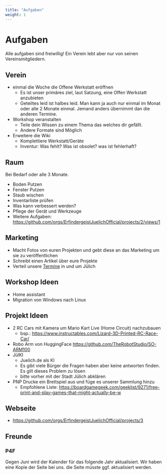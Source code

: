 ```yaml
---
title: "Aufgaben"
weight: 1
---
```


# Aufgaben

Alle aufgaben sind freiwillig! Ein Verein lebt aber nur von seinen Vereinsmitgliedern.

## Verein

- einmal die Woche die Offene Werkstatt eröffnen
  - Es ist unser primäres ziel, laut Satzung, eine Offen Werkstatt anzubieten
  - Geteiltes leid ist halbes leid. Man kann ja auch nur einmal im Monat oder alle 2 Monate einmal. Jemand anders übernimmt dan die anderen Termine.
- Workshop veranstalten
  - Teile dein Wissen zu einem Thema das welches dir gefällt.
  - Andere Formate sind Möglich
- Erweitere die Wiki
  - Komplettiere Werkstatt/Geräte
  - Inventur: Was fehlt? Was ist obsolet? was ist fehlerhaft?

## Raum

Bei Bedarf oder alle 3 Monate.

- Boden Putzen
- Fenster Putzen
- Staub wischen
- Inventarliste prüfen
- Was kann verbessert werden?
- Pflege der Gerät und Werkzeuge
- Weitere Aufgaben: https://github.com/orgs/ErfindergeistJuelichOfficial/projects/2/views/1

## Marketing

- Macht Fotos von euren Projekten und gebt diese an das Marketing um sie zu veröffentlichen
- Schreibt einen Artikel über eure Projekte
- Verteil unsere [Termine](https://termine.erfindergeist.org/) in und um Jülich

## Workshop Ideen

- Home assistant
- Migration von Windows nach Linux

## Projekt Ideen

- 2 RC Cars mit Kamera um Mario Kart Live (Home Circuit) nachzubauen
  - bsp.: https://www.instructables.com/Lizard-3D-Printed-RC-Race-Car/
- Robo Arm von HuggingFace https://github.com/TheRobotStudio/SO-ARM100
- JülKI
  - Juelich.de als KI
  - Es gibt viele Bürger die Fragen haben aber keine antworten finden. Es gilt dieses Problem zu lösen
  - bitte vorher mit der Stadt Jülich abklären
- PNP Drucke ein Brettspiel aus und füge es unserer Sammlung hinzu
  - Empfohlene Liste: https://boardgamegeek.com/geeklist/9271/free-print-and-play-games-that-might-actually-be-w

## Webseite

- https://github.com/orgs/ErfindergeistJuelichOfficial/projects/3

## Freunde

### P4F

Gegen Juni wird der Kalender für das folgende Jahr aktualisiert.
Wir haben eine Kopie der Seite bei uns. die Seite müsste ggf. aktualisiert werden.
